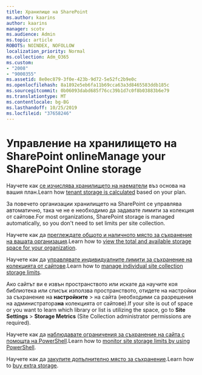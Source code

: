```yaml
---
title: Хранилище на SharePoint
ms.author: kaarins
author: kaarins
manager: scotv
ms.audience: Admin
ms.topic: article
ROBOTS: NOINDEX, NOFOLLOW
localization_priority: Normal
ms.collection: Adm_O365
ms.custom:
- "2008"
- "9000355"
ms.assetid: 8e0ec879-3f0e-423b-9d72-5e52fc2b9e0c
ms.openlocfilehash: 8a1892e5eb6fa11b69cca63a3d8465583ddb185c
ms.sourcegitcommit: 0b06093dabd685f76cc39b1d7c0f8b03883b6e79
ms.translationtype: MT
ms.contentlocale: bg-BG
ms.lasthandoff: 10/25/2019
ms.locfileid: "37658246"
---
```

# <a name="manage-your-sharepoint-online-storage"></a><span data-ttu-id="2149e-102">Управление на хранилището на SharePoint online</span><span class="sxs-lookup"><span data-stu-id="2149e-102">Manage your SharePoint Online storage</span></span>

<span data-ttu-id="2149e-103">Научете как [се изчислява хранилището на наематели](https://docs.microsoft.com/office365/servicedescriptions/sharepoint-online-service-description/sharepoint-online-limits?redirectedfrom=MSDN#limits-by-plan) въз основа на вашия план.</span><span class="sxs-lookup"><span data-stu-id="2149e-103">Learn how [tenant storage is calculated](https://docs.microsoft.com/office365/servicedescriptions/sharepoint-online-service-description/sharepoint-online-limits?redirectedfrom=MSDN#limits-by-plan) based on your plan.</span></span>

<span data-ttu-id="2149e-104">За повечето организации хранилището на SharePoint се управлява автоматично, така че не е необходимо да задавате лимити за колекция от сайтове.</span><span class="sxs-lookup"><span data-stu-id="2149e-104">For most organizations, SharePoint storage is managed automatically, so you don't need to set limits per site collection.</span></span>

<span data-ttu-id="2149e-105">Научете как да [преглеждате общото и наличното място за съхранение на вашата организация](https://docs.microsoft.com/sharepoint/manage-site-collection-storage-limits).</span><span class="sxs-lookup"><span data-stu-id="2149e-105">Learn how to [view the total and available storage space for your organization](https://docs.microsoft.com/sharepoint/manage-site-collection-storage-limits).</span></span>

<span data-ttu-id="2149e-106">Научете как да [управлявате индивидуалните лимити за съхранение на колекцията от сайтове](https://docs.microsoft.com/sharepoint/manage-site-collection-storage-limits#manage-individual-site-storage-limits).</span><span class="sxs-lookup"><span data-stu-id="2149e-106">Learn how to [manage individual site collection storage limits](https://docs.microsoft.com/sharepoint/manage-site-collection-storage-limits#manage-individual-site-storage-limits).</span></span>

<span data-ttu-id="2149e-107">Ако сайтът ви е извън пространството или искате да научите коя библиотека или списък използва пространството, отидете на настройки за съхранение на **настройките** > на сайта (необходими са разрешения на администратора**на** колекцията от сайтове).</span><span class="sxs-lookup"><span data-stu-id="2149e-107">If your site is out of space or you want to learn which library or list is utilizing the space, go to **Site Settings** > **Storage Metrics** (Site Collection administrator permissions are required).</span></span>

<span data-ttu-id="2149e-108">Научете как да [наблюдавате ограничения за съхранение на сайта с помощта на PowerShell](https://docs.microsoft.com/sharepoint/manage-site-collection-storage-limits#monitor-site-storage-limits-by-using-powershell).</span><span class="sxs-lookup"><span data-stu-id="2149e-108">Learn how to [monitor site storage limits by using PowerShell](https://docs.microsoft.com/sharepoint/manage-site-collection-storage-limits#monitor-site-storage-limits-by-using-powershell).</span></span>

<span data-ttu-id="2149e-109">Научете как да [закупите допълнително място за съхранение](https://docs.microsoft.com/office365/admin/subscriptions-and-billing/add-storage-space).</span><span class="sxs-lookup"><span data-stu-id="2149e-109">Learn how to [buy extra storage](https://docs.microsoft.com/office365/admin/subscriptions-and-billing/add-storage-space).</span></span> 
  